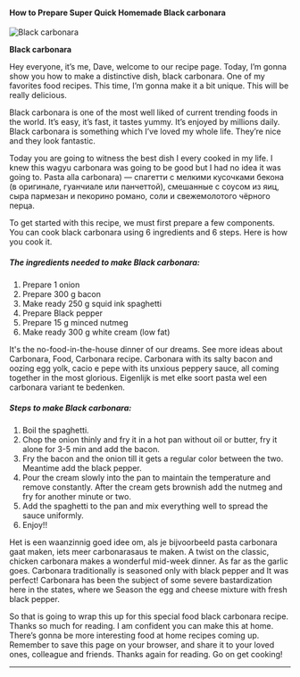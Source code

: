             

#### How to Prepare Super Quick Homemade Black carbonara

![Black carbonara](https://img-global.cpcdn.com/recipes/866b93cbf94e61dc/751x532cq70/black-carbonara-recipe-main-photo.jpg)

**Black carbonara**

Hey everyone, it’s me, Dave, welcome to our recipe page. Today, I’m gonna show you how to make a distinctive dish, black carbonara. One of my favorites food recipes. This time, I’m gonna make it a bit unique. This will be really delicious.

Black carbonara is one of the most well liked of current trending foods in the world. It’s easy, it’s fast, it tastes yummy. It’s enjoyed by millions daily. Black carbonara is something which I’ve loved my whole life. They’re nice and they look fantastic.

Today you are going to witness the best dish I every cooked in my life. I knew this wagyu carbonara was going to be good but I had no idea it was going to. Pasta alla carbonara) — спагетти с мелкими кусочками бекона (в оригинале, гуанчиале или панчеттой), смешанные с соусом из яиц, сыра пармезан и пекорино романо, соли и свежемолотого чёрного перца.

To get started with this recipe, we must first prepare a few components. You can cook black carbonara using 6 ingredients and 6 steps. Here is how you cook it.

##### The ingredients needed to make Black carbonara:

1.  Prepare 1 onion
2.  Prepare 300 g bacon
3.  Make ready 250 g squid ink spaghetti
4.  Prepare Black pepper
5.  Prepare 15 g minced nutmeg
6.  Make ready 300 g white cream (low fat)

It's the no-food-in-the-house dinner of our dreams. See more ideas about Carbonara, Food, Carbonara recipe. Carbonara with its salty bacon and oozing egg yolk, cacio e pepe with its unxious peppery sauce, all coming together in the most glorious. Eigenlijk is met elke soort pasta wel een carbonara variant te bedenken.

##### Steps to make Black carbonara:

1.  Boil the spaghetti.
2.  Chop the onion thinly and fry it in a hot pan without oil or butter, fry it alone for 3-5 min and add the bacon.
3.  Fry the bacon and the onion till it gets a regular color between the two. Meantime add the black pepper.
4.  Pour the cream slowly into the pan to maintain the temperature and remove constantly. After the cream gets brownish add the nutmeg and fry for another minute or two.
5.  Add the spaghetti to the pan and mix everything well to spread the sauce uniformly.
6.  Enjoy!!

Het is een waanzinnig goed idee om, als je bijvoorbeeld pasta carbonara gaat maken, iets meer carbonarasaus te maken. A twist on the classic, chicken carbonara makes a wonderful mid-week dinner. As far as the garlic goes. Carbonara traditionally is seasoned only with black pepper and It was perfect! Carbonara has been the subject of some severe bastardization here in the states, where we Season the egg and cheese mixture with fresh black pepper.

So that is going to wrap this up for this special food black carbonara recipe. Thanks so much for reading. I am confident you can make this at home. There’s gonna be more interesting food at home recipes coming up. Remember to save this page on your browser, and share it to your loved ones, colleague and friends. Thanks again for reading. Go on get cooking!

* * *